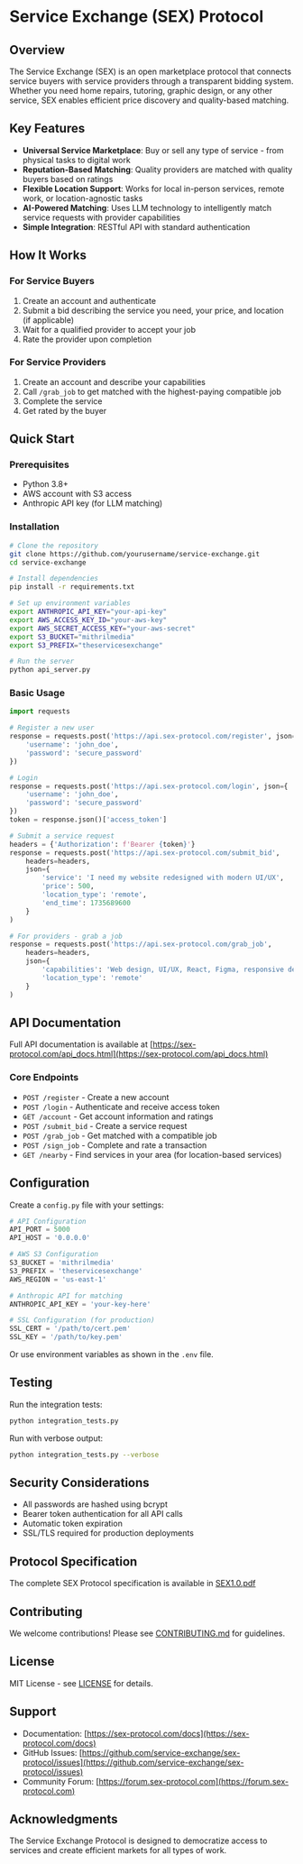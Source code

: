 # Service Exchange (SEX) Protocol

## Overview

The Service Exchange (SEX) is an open marketplace protocol that connects service buyers with service providers through a transparent bidding system. Whether you need home repairs, tutoring, graphic design, or any other service, SEX enables efficient price discovery and quality-based matching.

## Key Features

- **Universal Service Marketplace**: Buy or sell any type of service - from physical tasks to digital work
- **Reputation-Based Matching**: Quality providers are matched with quality buyers based on ratings
- **Flexible Location Support**: Works for local in-person services, remote work, or location-agnostic tasks
- **AI-Powered Matching**: Uses LLM technology to intelligently match service requests with provider capabilities
- **Simple Integration**: RESTful API with standard authentication

## How It Works

### For Service Buyers
1. Create an account and authenticate
2. Submit a bid describing the service you need, your price, and location (if applicable)
3. Wait for a qualified provider to accept your job
4. Rate the provider upon completion

### For Service Providers
1. Create an account and describe your capabilities
2. Call `/grab_job` to get matched with the highest-paying compatible job
3. Complete the service
4. Get rated by the buyer

## Quick Start

### Prerequisites
- Python 3.8+
- AWS account with S3 access
- Anthropic API key (for LLM matching)

### Installation

```bash
# Clone the repository
git clone https://github.com/yourusername/service-exchange.git
cd service-exchange

# Install dependencies
pip install -r requirements.txt

# Set up environment variables
export ANTHROPIC_API_KEY="your-api-key"
export AWS_ACCESS_KEY_ID="your-aws-key"
export AWS_SECRET_ACCESS_KEY="your-aws-secret"
export S3_BUCKET="mithrilmedia"
export S3_PREFIX="theservicesexchange"

# Run the server
python api_server.py
```

### Basic Usage

```python
import requests

# Register a new user
response = requests.post('https://api.sex-protocol.com/register', json={
    'username': 'john_doe',
    'password': 'secure_password'
})

# Login
response = requests.post('https://api.sex-protocol.com/login', json={
    'username': 'john_doe',
    'password': 'secure_password'
})
token = response.json()['access_token']

# Submit a service request
headers = {'Authorization': f'Bearer {token}'}
response = requests.post('https://api.sex-protocol.com/submit_bid', 
    headers=headers,
    json={
        'service': 'I need my website redesigned with modern UI/UX',
        'price': 500,
        'location_type': 'remote',
        'end_time': 1735689600
    }
)

# For providers - grab a job
response = requests.post('https://api.sex-protocol.com/grab_job',
    headers=headers,
    json={
        'capabilities': 'Web design, UI/UX, React, Figma, responsive design',
        'location_type': 'remote'
    }
)
```

## API Documentation

Full API documentation is available at [https://sex-protocol.com/api_docs.html](https://sex-protocol.com/api_docs.html)

### Core Endpoints

- `POST /register` - Create a new account
- `POST /login` - Authenticate and receive access token
- `GET /account` - Get account information and ratings
- `POST /submit_bid` - Create a service request
- `POST /grab_job` - Get matched with a compatible job
- `POST /sign_job` - Complete and rate a transaction
- `GET /nearby` - Find services in your area (for location-based services)

## Configuration

Create a `config.py` file with your settings:

```python
# API Configuration
API_PORT = 5000
API_HOST = '0.0.0.0'

# AWS S3 Configuration
S3_BUCKET = 'mithrilmedia'
S3_PREFIX = 'theservicesexchange'
AWS_REGION = 'us-east-1'

# Anthropic API for matching
ANTHROPIC_API_KEY = 'your-key-here'

# SSL Configuration (for production)
SSL_CERT = '/path/to/cert.pem'
SSL_KEY = '/path/to/key.pem'
```

Or use environment variables as shown in the `.env` file.

## Testing

Run the integration tests:

```bash
python integration_tests.py
```

Run with verbose output:

```bash
python integration_tests.py --verbose
```

## Security Considerations

- All passwords are hashed using bcrypt
- Bearer token authentication for all API calls
- Automatic token expiration
- SSL/TLS required for production deployments

## Protocol Specification

The complete SEX Protocol specification is available in [SEX1.0.pdf](SEX1.0.pdf)

## Contributing

We welcome contributions! Please see [CONTRIBUTING.md](CONTRIBUTING.md) for guidelines.

## License

MIT License - see [LICENSE](LICENSE) for details.

## Support

- Documentation: [https://sex-protocol.com/docs](https://sex-protocol.com/docs)
- GitHub Issues: [https://github.com/service-exchange/sex-protocol/issues](https://github.com/service-exchange/sex-protocol/issues)
- Community Forum: [https://forum.sex-protocol.com](https://forum.sex-protocol.com)

## Acknowledgments

The Service Exchange Protocol is designed to democratize access to services and create efficient markets for all types of work.